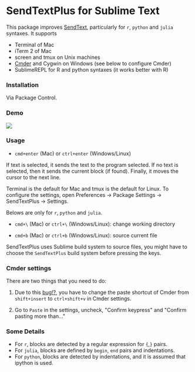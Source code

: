 # SendTextPlus for Sublime Text

This package improves [SendText](https://github.com/wch/SendText), particularly for `r`,
`python` and `julia` syntaxes. It supports 

 - Terminal of Mac
 - iTerm 2 of Mac 
 - screen and tmux on Unix machines
 - [Cmder](http://bliker.github.io/cmder) and Cygwin on Windows (see below to configure Cmder)
 - SublimeREPL for R and python syntaxes (it works better with R)

### Installation

Via Package Control.

### Demo
![](https://raw.githubusercontent.com/randy3k/SendTextPlus/master/send_text_plus.gif)

### Usage

- `cmd+enter` (Mac) or `ctrl+enter` (Windows/Linux)

If text is selected, it sends the text to the program selected. If no text is selected, then it sends the current block (if found). Finally, it moves the cursor to the next line.

Terminal is the default for Mac and tmux is the default for Linux. To configure the settings, open Preferences -> Package Settings -> SendTextPlus -> Settings.

Belows are only for `r`, `python` and `julia`.

- `cmd+\` (Mac) or `ctrl+\` (Windows/Linux): change working directory


- `cmd+b` (Mac) or `ctrl+b` (Windows/Linux): source current file

SendTextPlus uses Sublime build system to source files, you might have to choose the `SendTextPlus` build system before pressing the keys.

### Cmder settings

There are two things that you need to do:

1. Due to this [bug!?](http://www.autohotkey.com/board/topic/92360-controlsend-messes-up-modifiers/), you have to change the paste shortcut of Cmder from `shift+insert` to `ctrl+shift+v` in Cmder settings.

2. Go to `Paste` in the settings, uncheck, "Confirm <enter> keypress" and "Confirm pasting more than..."


### Some Details

- For `r`, blocks are detected by a regular expression for  `{`,`}` pairs. 
- For `julia`, blocks are defined by `begin`, `end` pairs and indentations. 
- For `python`, blocks are detected by indentations, and it is assumed that ipython is used.

